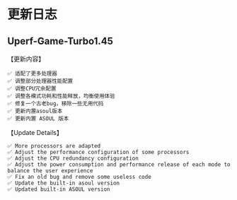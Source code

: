 # 更新日志

## Uperf-Game-Turbo1.45

【更新内容】

    ✅ 适配了更多处理器
    ✅ 调整部分处理器性能配置
    ✅ 调整CPU冗余配置
    ✅ 调整各模式功耗和性能释放，均衡使用体验
    ✅ 修复一个古老bug，移除一些无用代码
    ✅ 更新内置asoul版本
    ✅ 更新内置 ASOUL 版本

【Update Details】

    ✅ More processors are adapted
    ✅ Adjust the performance configuration of some processors
    ✅ Adjust the CPU redundancy configuration
    ✅ Adjust the power consumption and performance release of each mode to balance the user experience
    ✅ Fix an old bug and remove some useless code
    ✅ Update the built-in asoul version
    ✅ Updated built-in ASOUL version

